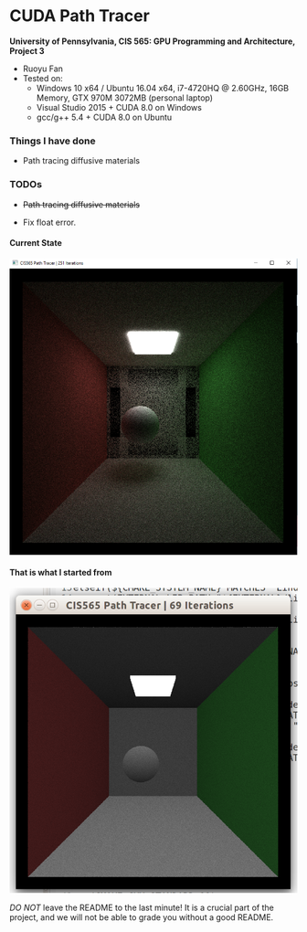 CUDA Path Tracer
================

**University of Pennsylvania, CIS 565: GPU Programming and Architecture, Project 3**

* Ruoyu Fan
* Tested on:
  * Windows 10 x64 / Ubuntu 16.04 x64, i7-4720HQ @ 2.60GHz, 16GB Memory, GTX 970M 3072MB (personal laptop)
  * Visual Studio 2015 + CUDA 8.0 on Windows
  * gcc/g++ 5.4 + CUDA 8.0 on Ubuntu

### Things I have done

* Path tracing diffusive materials

### TODOs

* ~~Path tracing diffusive materials~~

* Fix float error.

#### Current State
![current_screenshot](/screenshots/screenshot_current.png)


#### That is what I started from
![begin_screenshot](/screenshots/screenshot_begin.png)


*DO NOT* leave the README to the last minute! It is a crucial part of the
project, and we will not be able to grade you without a good README.

